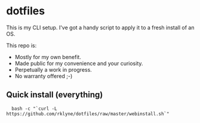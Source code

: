 # dotfiles

This is my CLI setup. I've got a handy script to apply it to a fresh install of an OS.

This repo is:

* Mostly for my own benefit. 
* Made public for my convenience and your curiosity. 
* Perpetually a work in progress.
* No warranty offered ;-)

## Quick install (everything)

      bash -c "`curl -L https://github.com/rklyne/dotfiles/raw/master/webinstall.sh`"

